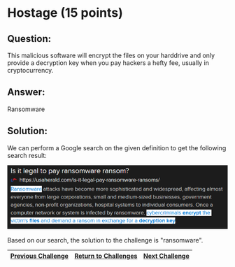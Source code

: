 # Hostage (15 points)

## Question:

This malicious software will encrypt the files on your harddrive and only provide a decryption key when you pay hackers a hefty fee, usually in cryptocurrency.

## Answer:

Ransomware

## Solution:

We can perform a Google search on the given definition to get the following search result:

[![search-result.png](search-result.png)](https://duckduckgo.com/?q=malicious+software+encrypt+files+on+harddrive+decryption+key+when+pay+hackers+cryptocurrency&t=ffab&atb=v1-1&ia=web)

Based on our search, the solution to the challenge is "ransomware".

| [Previous Challenge](/Challenges/Protect-And-Defend/7/README.md#top) | [Return to Challenges](/Challenges/../../../#modules) | [Next Challenge](/Challenges/Protect-And-Defend/9/README.md#top) |
| :------- | :-----: | ------: |